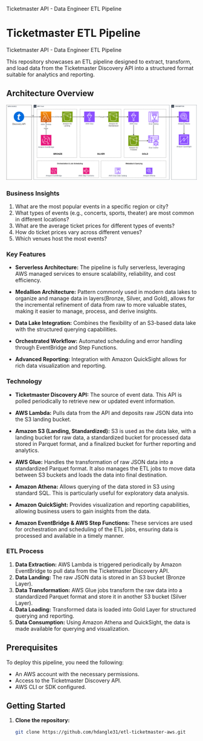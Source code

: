 Ticketmaster API - Data Engineer ETL Pipeline
# Ticketmaster ETL Pipeline
 Ticketmaster API - Data Engineer ETL Pipeline

This repository showcases an ETL pipeline designed to extract, transform, and load data from the Ticketmaster Discovery API into a structured format suitable for analytics and reporting.

## Architecture Overview

![Ticketmaster ETL Architecture](./TICKETMASTER_ETL.png)

### Business Insights

1. What are the most popular events in a specific region or city?
2. What types of events (e.g., concerts, sports, theater) are most common in different locations?
3. What are the average ticket prices for different types of events?
4. How do ticket prices vary across different venues?
5. Which venues host the most events?

### Key Features

- **Serverless Architecture:** The pipeline is fully serverless, leveraging AWS managed services to ensure scalability, reliability, and cost efficiency.
  
- **Medallion Architecture:** Pattern commonly used in modern data lakes to organize and manage data in layers(Bronze, Silver, and Gold), allows for the incremental refinement of data from raw to more valuable states, making it easier to manage, process, and derive insights.

- **Data Lake Integration:** Combines the flexibility of an S3-based data lake with the structured querying capabilities.

- **Orchestrated Workflow:** Automated scheduling and error handling through EventBridge and Step Functions.

- **Advanced Reporting:** Integration with Amazon QuickSight allows for rich data visualization and reporting.

### Technology

- **Ticketmaster Discovery API:** The source of event data. This API is polled periodically to retrieve new or updated event information.
  
- **AWS Lambda:** Pulls data from the API and deposits raw JSON data into the S3 landing bucket.
  
- **Amazon S3 (Landing, Standardized):** S3 is used as the data lake, with a landing bucket for raw data, a standardized bucket for processed data stored in Parquet format, and a finalized bucket for further reporting and analytics.

- **AWS Glue:** Handles the transformation of raw JSON data into a standardized Parquet format. It also manages the ETL jobs to move data between S3 buckets and loads the data into final destination.

- **Amazon Athena:** Allows querying of the data stored in S3 using standard SQL. This is particularly useful for exploratory data analysis.

- **Amazon QuickSight:** Provides visualization and reporting capabilities, allowing business users to gain insights from the data.

- **Amazon EventBridge & AWS Step Functions:** These services are used for orchestration and scheduling of the ETL jobs, ensuring data is processed and available in a timely manner.

### ETL Process

1. **Data Extraction:** AWS Lambda is triggered periodically by Amazon EventBridge to pull data from the Ticketmaster Discovery API.
2. **Data Landing:** The raw JSON data is stored in an S3 bucket (Bronze Layer).
3. **Data Transformation:** AWS Glue jobs transform the raw data into a standardized Parquet format and store it in another S3 bucket (Silver Layer).
4. **Data Loading:** Transformed data is loaded into Gold Layer for structured querying and reporting.
5. **Data Consumption:** Using Amazon Athena and QuickSight, the data is made available for querying and visualization.

## Prerequisites

To deploy this pipeline, you need the following:

- An AWS account with the necessary permissions.
- Access to the Ticketmaster Discovery API.
- AWS CLI or SDK configured.

## Getting Started

1. **Clone the repository:**
   ```bash
   git clone https://github.com/hdangle31/etl-ticketmaster-aws.git
